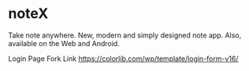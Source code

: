 # noteX
Take note anywhere.
New, modern and simply designed note app. Also, available on the Web and Android.


Login Page Fork Link
https://colorlib.com/wp/template/login-form-v16/
